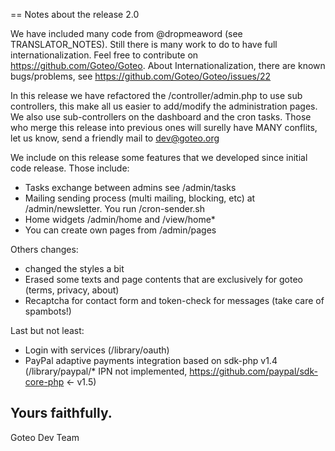== Notes about the release 2.0

We have included many code from @dropmeaword (see TRANSLATOR_NOTES). Still there is many work to do to have full internationalization. Feel free to contribute on https://github.com/Goteo/Goteo.
About Internationalization, there are known bugs/problems, see https://github.com/Goteo/Goteo/issues/22

In this release we have refactored the /controller/admin.php to use sub controllers, this make all us easier to add/modify the administration pages. 
We also use sub-controllers on the dashboard and the cron tasks.
Those who merge this release into previous ones will surelly have MANY conflits, let us know, send a friendly mail to dev@goteo.org


We include on this release some features that we developed since initial code release. Those include:
- Tasks exchange between admins see /admin/tasks
- Mailing sending process (multi mailing, blocking, etc) at /admin/newsletter. You run /cron-sender.sh 
- Home widgets /admin/home and /view/home*
- You can create own pages from /admin/pages

Others changes:
- changed the styles a bit
- Erased some texts and page contents that are exclusively for goteo (terms, privacy, about)
- Recaptcha for contact form and token-check for messages (take care of spambots!)

Last but not least:
- Login with services  (/library/oauth)
- PayPal adaptive payments integration based on sdk-php v1.4 (/library/paypal/* IPN not implemented, https://github.com/paypal/sdk-core-php <- v1.5)




Yours faithfully.
--
Goteo Dev Team